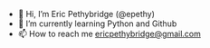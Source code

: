 - 👋 Hi, I’m Eric Pethybridge (@epethy)
- 🌱 I’m currently learning Python and Github
- 📫 How to reach me ericpethybridge@gmail.com

